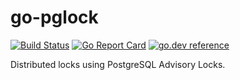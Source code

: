 # go-pglock
[![Build Status](https://github.com/allisson/go-pglock/workflows/tests/badge.svg)](https://github.com/allisson/go-pglock/actions)
[![Go Report Card](https://goreportcard.com/badge/github.com/allisson/go-pglock)](https://goreportcard.com/report/github.com/allisson/go-pglock)
[![go.dev reference](https://img.shields.io/badge/go.dev-reference-007d9c?logo=go&logoColor=white&style=flat-square)](https://pkg.go.dev/github.com/allisson/go-pglock)

Distributed locks using PostgreSQL Advisory Locks.
